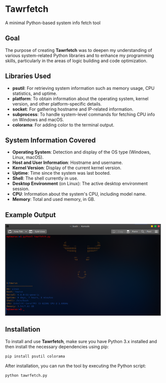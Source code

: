 # Tawrfetch

A minimal Python-based system info fetch tool

## Goal

The purpose of creating **Tawrfetch** was to deepen my understanding of various system-related Python libraries and to enhance my programming skills, particularly in the areas of logic building and code optimization.

## Libraries Used

- **psutil**: For retrieving system information such as memory usage, CPU statistics, and uptime.
- **platform**: To obtain information about the operating system, kernel version, and other platform-specific details.
- **socket**: For gathering hostname and IP-related information.
- **subprocess**: To handle system-level commands for fetching CPU info on Windows and macOS.
- **colorama**: For adding color to the terminal output.

## System Information Covered

- **Operating System**: Detection and display of the OS type (Windows, Linux, macOS).
- **Host and User Information**: Hostname and username.
- **Kernel Version**: Display of the current kernel version.
- **Uptime**: Time since the system was last booted.
- **Shell**: The shell currently in use.
- **Desktop Environment** (on Linux): The active desktop environment session.
- **CPU**: Information about the system's CPU, including model name.
- **Memory**: Total and used memory, in GB.

## Example Output

![Tawrfetch Screenshot](/screenshot.png)

## Installation

To install and use **Tawrfetch**, make sure you have Python 3.x installed and then install the necessary dependencies using pip:

```bash
pip install psutil colorama
```
After installation, you can run the tool by executing the Python script:

```bash
python tawrfetch.py
```
